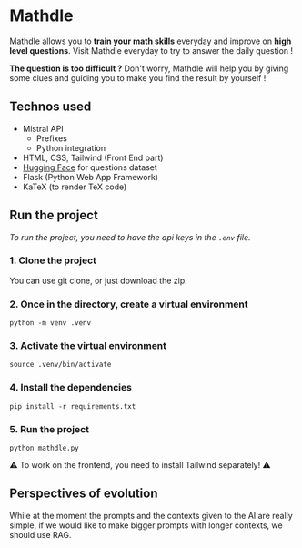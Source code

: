 # Mathdle

Mathdle allows you to **train your math skills** everyday and improve on **high level questions**. Visit Mathdle everyday to try to answer the daily question !  

**The question is too difficult ?** Don't worry, Mathdle will help you by giving some clues and guiding you to make you find the result by yourself !


## Technos used

- Mistral API
    - Prefixes
    - Python integration
- HTML, CSS, Tailwind (Front End part)
- [Hugging Face](https://huggingface.co/datasets/HuggingFaceH4/MATH-500) for questions dataset
- Flask (Python Web App Framework)
- KaTeX (to render TeX code)

## Run the project

*To run the project, you need to have the api keys in the `.env` file.*

### 1. Clone the project
You can use git clone, or just download the zip.

### 2. Once in the directory, create a virtual environment
```
python -m venv .venv
```

### 3. Activate the virtual environment
```
source .venv/bin/activate
```

### 4. Install the dependencies
```
pip install -r requirements.txt
```

### 5. Run the project
```
python mathdle.py
```

:warning: To work on the frontend, you need to install Tailwind separately! :warning:

## Perspectives of evolution

While at the moment the prompts and the contexts given to the AI are really simple, if we would like to make bigger prompts with longer contexts, we should use RAG.